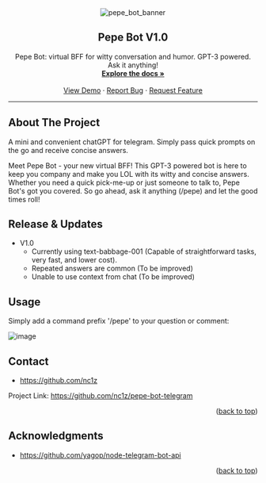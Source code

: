 <a name="readme-top"></a>

<!-- PROJECT LOGO -->

<Banner Here>

<br />
<div align="center">

![pepe_bot_banner](https://user-images.githubusercontent.com/111836326/215663398-0efa9764-5caf-46c1-a39d-1e58c8b542eb.jpg)

<h2 align="center">Pepe Bot V1.0</h2>

  <p align="center">
    Pepe Bot: virtual BFF for witty conversation and humor. GPT-3 powered. Ask it anything!
    <br />
    <a href="https://github.com/nc1z/pepe-bot-telegram"><strong>Explore the docs »</strong></a>
    <br />
    <br />
    <a href="https://t.me/pepe_v1_bot">View Demo</a>
    ·
    <a href="https://github.com/nc1z/pepe-bot-telegram">Report Bug</a>
    ·
    <a href="https://github.com/nc1z/pepe-bot-telegram">Request Feature</a>
  </p>
</div>

<hr/>

<!-- ABOUT THE PROJECT -->

## About The Project

A mini and convenient chatGPT for telegram. Simply pass quick prompts on the go and receive concise answers. 

Meet Pepe Bot - your new virtual BFF! This GPT-3 powered bot is here to keep you company and make you LOL with its witty and concise answers. Whether you need a quick pick-me-up or just someone to talk to, Pepe Bot's got you covered. So go ahead, ask it anything (/pepe) and let the good times roll!

<!-- RELEASE -->

## Release & Updates

- V1.0
  - Currently using text-babbage-001 (Capable of straightforward tasks, very fast, and lower cost).
  - Repeated answers are common (To be improved)
  - Unable to use context from chat (To be improved)

<!-- BOT COMMANDS -->

## Usage
Simply add a command prefix '/pepe' to your question or comment:

![image](https://user-images.githubusercontent.com/111836326/215665672-d440e1b1-336f-4f76-8f74-741b1bfd0dce.png)


<!-- CONTACT -->

## Contact

- https://github.com/nc1z

Project Link: https://github.com/nc1z/pepe-bot-telegram

<p align="right">(<a href="#readme-top">back to top</a>)</p>

<!-- ACKNOWLEDGMENTS -->

## Acknowledgments

- https://github.com/yagop/node-telegram-bot-api

<p align="right">(<a href="#readme-top">back to top</a>)</p>
